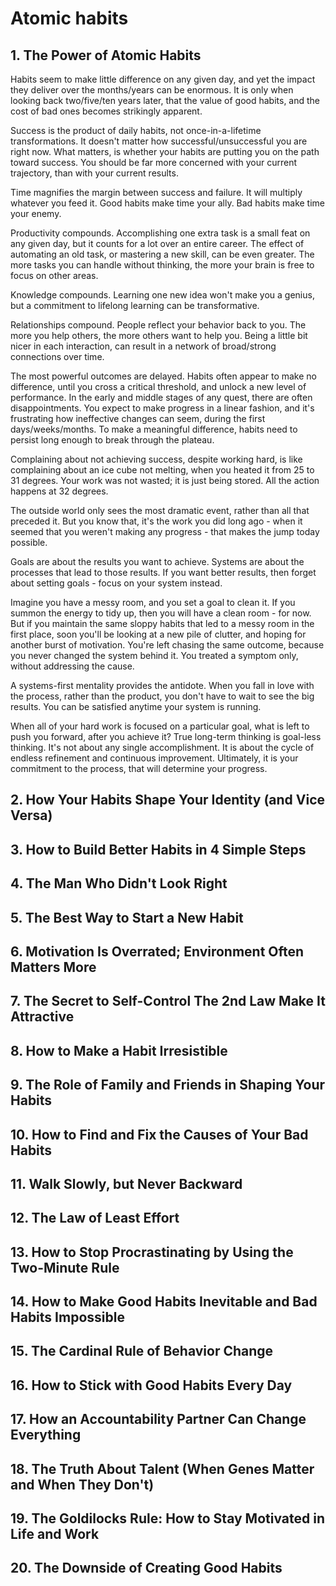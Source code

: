 # Atomic habits          
## 1. The Power of Atomic Habits
Habits seem to make little difference on any given day, and yet the impact they deliver over the months/years can be enormous. It is only when looking back two/five/ten years later, that the value of good habits, and the cost of bad ones becomes strikingly apparent.

Success is the product of daily habits, not once-in-a-lifetime transformations. It doesn't matter how successful/unsuccessful you are right now. What matters, is whether your habits are putting you on the path toward success. You should be far more concerned with your current trajectory, than with your current results.

Time magnifies the margin between success and failure. It will multiply whatever you feed it. Good habits make time your ally. Bad habits make time your enemy.

Productivity compounds. Accomplishing one extra task is a small feat on any given day, but it counts for a lot over an entire career. The effect of automating an old task, or mastering a new skill, can be even greater. The more tasks you can handle without thinking, the more your brain is free to focus on other areas.

Knowledge compounds. Learning one new idea won't make you a genius, but a commitment to lifelong learning can be transformative.

Relationships compound. People reflect your behavior back to you. The more you help others, the more others want to help you. Being a little bit nicer in each interaction, can result in a network of broad/strong connections over time.

The most powerful outcomes are delayed. Habits often appear to make no difference, until you cross a critical threshold, and unlock a new level of performance. In the early and middle stages of any quest, there are often disappointments. You expect to make progress in a linear fashion, and it's frustrating how ineffective changes can seem, during the first days/weeks/months. To make a meaningful difference, habits need to persist long enough to break through the plateau.

Complaining about not achieving success, despite working hard, is like complaining about an ice cube not melting, when you heated it from 25 to 31 degrees. Your work was not wasted; it is just being stored. All the action happens at 32 degrees.

The outside world only sees the most dramatic event, rather than all that preceded it. But you know that, it's the work you did long ago - when it seemed that you weren't making any progress - that makes the jump today possible.

Goals are about the results you want to achieve. Systems are about the processes that lead to those results. If you want better results, then forget about setting goals - focus on your system instead.

Imagine you have a messy room, and you set a goal to clean it. If you summon the energy to tidy up, then you will have a clean room - for now. But if you maintain the same sloppy habits that led to a messy room in the first place, soon you'll be looking at a new pile of clutter, and hoping for another burst of motivation. You're left chasing the same outcome, because you never changed the system behind it. You treated a symptom only, without addressing the cause.

A systems-first mentality provides the antidote. When you fall in love with the process, rather than the product, you don't have to wait to see the big results. You can be satisfied anytime your system is running.

When all of your hard work is focused on a particular goal, what is left to push you forward, after you achieve it? True long-term thinking is goal-less thinking. It's not about any single accomplishment. It is about the cycle of endless refinement and continuous improvement. Ultimately, it is your commitment to the process, that will determine your progress.

## 2. How Your Habits Shape Your Identity (and Vice Versa)

## 3. How to Build Better Habits in 4 Simple Steps

## 4. The Man Who Didn't Look Right

## 5. The Best Way to Start a New Habit

## 6. Motivation Is Overrated; Environment Often Matters More

## 7. The Secret to Self-Control The 2nd Law Make It Attractive

## 8. How to Make a Habit Irresistible

## 9. The Role of Family and Friends in Shaping Your Habits

## 10. How to Find and Fix the Causes of Your Bad Habits

## 11. Walk Slowly, but Never Backward 

## 12. The Law of Least Effort

## 13. How to Stop Procrastinating by Using the Two-Minute Rule

## 14. How to Make Good Habits Inevitable and Bad Habits Impossible

## 15. The Cardinal Rule of Behavior Change

## 16. How to Stick with Good Habits Every Day

## 17. How an Accountability Partner Can Change Everything

## 18. The Truth About Talent (When Genes Matter and When They Don't)

## 19. The Goldilocks Rule: How to Stay Motivated in Life and Work

## 20. The Downside of Creating Good Habits



